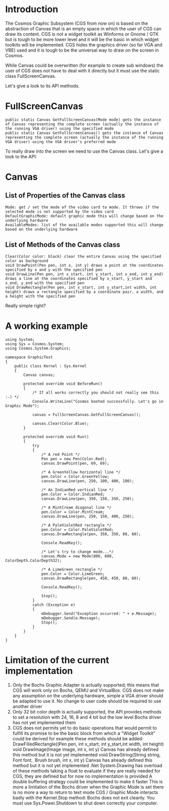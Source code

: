 # Introduction

The Cosmos Graphic Subsystem (CGS from now on) is based on the abstraction of Canvas that is an empty space in which the user of CGS can draw its content. CGS is not a widget toolkit as Winforms or Gnome / GTK but is tough to be more lower level and it will be the basic in which widget toolkits will be implemented. CGS hides the graphics driver (so far VGA and VBE) used and it is tough to be the universal way to draw on the screen in Cosmos.

While Canvas could be overwritten (for example to create sub windows) the user of CGS does not have to deal with it directly but it must use the static class FullScreenCanvas.

Let's give a look to its API methods.
# FullScreenCanvas

    public static Canvas GetFullScreenCanvas(Mode mode) gets the instance of Canvas representing the complete screen (actually the instance of the running VGA driver) using the specified mode
    public static Canvas GetFullScreenCanvas() gets the instance of Canvas representing the complete screen (actually the instance of the running VGA driver) using the VGA driver's preferred mode

To really draw into the screen we need to use the Canvas class. Let's give a look to the API:
# Canvas
## List of Properties of the Canvas class

    Mode: get / set the mode of the video card to mode. It throws if the selected mode is not supported by the video card
    DefaultGraphicMode: default graphic mode this will change based on the underlying hardware
    AvailableModes: list of the available modes supported this will change based on the underlying hardware

## List of Methods of the Canvas class

    Clear(Color color: black) clear the entire Canvas using the specified color as background
    void DrawPoint(Pen pen, int x, int y) draws a point at the coordinates specified by x and y with the specified pen
    void DrawLine(Pen pen, int x_start, int y_start, int x_end, int y_end) draws a line at the coordinates specified by x_start, y_start and x_end, y_end with the specified pen
    void DrawRectangle(Pen pen, int x_start, int y_start,int width, int height) draws a rectangle specified by a coordinate pair, a width, and a height with the specified pen

Really simple right?
# A working example
```CSharp
using System;
using Sys = Cosmos.System;
using Cosmos.System.Graphics;

namespace GraphicTest
{
    public class Kernel : Sys.Kernel
    {
        Canvas canvas;

        protected override void BeforeRun()
        {
            /* If all works correctly you should not really see this :-) */
            Console.WriteLine("Cosmos booted successfully. Let's go in Graphic Mode");

            canvas = FullScreenCanvas.GetFullScreenCanvas();

            canvas.Clear(Color.Blue);
        }

        protected override void Run()
        {
            try
            {
                /* A red Point */
                Pen pen = new Pen(Color.Red);
                canvas.DrawPoint(pen, 69, 69);

                /* A GreenYellow horizontal line */
                pen.Color = Color.GreenYellow;
                canvas.DrawLine(pen, 250, 100, 400, 100);

                /* An IndianRed vertical line */
                pen.Color = Color.IndianRed;
                canvas.DrawLine(pen, 350, 150, 350, 250);

                /* A MintCream diagonal line */
                pen.Color = Color.MintCream;
                canvas.DrawLine(pen, 250, 150, 400, 250);

                /* A PaleVioletRed rectangle */
                pen.Color = Color.PaleVioletRed;
                canvas.DrawRectangle(pen, 350, 350, 80, 60);

                Console.ReadKey();

                /* Let's try to change mode...*/
                canvas.Mode = new Mode(800, 600, ColorDepth.ColorDepth32);

                /* A LimeGreen rectangle */
                pen.Color = Color.LimeGreen;
                canvas.DrawRectangle(pen, 450, 450, 80, 60);

                Console.ReadKey();

                Stop();
            }
            catch (Exception e)
            {
                mDebugger.Send("Exception occurred: " + e.Message);
                mDebugger.Send(e.Message);
                Stop();
            }
        }
    }
}
```
# Limitation of the current implementation

1. Only the Bochs Graphic Adapter is actually supported; this means that CGS will work only on Bochs, QEMU and VirtualBox. CGS does not make any assumption on the underlying hardware, simple a VGA driver should be adapted to use it. No change to user code should be required to use another driver
2. Only 32 bit color depth is actually supported, the API provides methods to set a resolution with 24, 16, 8 and 4 bit but the low level Bochs driver has not yet implemented them
3. CGS does not permits yet to do basic operations that would permit to fulfill its promise to be the basic block from which a "Widget Toolkit" could be derived for example these methods should be added:
    DrawFilledRectangle((Pen pen, int x_start, int y_start,int width, int height)
    void DrawImage(Image image, int x, int y) Canvas has already defined this method but it is not yet implemented
    void DrawString(String string, Font font, Brush brush, int x, int y) Canvas has already defined this method but it is not yet implemented
    .Net System.Drawing has overload of these methods taking a float to evaluate if they are really needed for CGS, they are defined but for now no implementation is provided
    A double buffering strategy could be implemented to make it faster
    This is more a limitation of the Bochs driver when the Graphic Mode is set there is no more a way to return to text mode
    CGS / Graphic Mode interacts badly with the Kernel.Stop method: Bochs does not exit cleanly. You must use Sys.Power.Shutdown to shut down correctly your computer.

